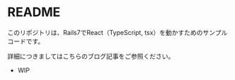 # README
このリポジトリは、Rails7でReact（TypeScript, tsx）を動かすためのサンプルコードです。

詳細につきましてはこちらのブログ記事をご参照ください。

- WIP

